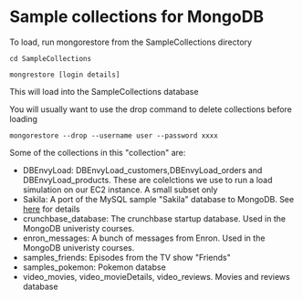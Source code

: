 # Sample collections for MongoDB

To load,  run mongorestore from the SampleCollections directory

```
cd SampleCollections

mongrestore [login details]
```

This will load into the SampleCollections database 

You will usually want to use the drop command to delete collections before loading

`mongorestore --drop --username user --password xxxx`

Some of the collections in this "collection" are:

* DBEnvyLoad:  DBEnvyLoad\_customers,DBEnvyLoad\_orders and DBEnvyLoad\_products.  These are colelctions we use to run a load simulation on our EC2 instance.  A small subset only
* Sakila: A port of the MySQL sample "Sakila" database to MongoDB.  See [here](http://guyharrison.squarespace.com/blog/2015/3/23/sakila-sample-schema-in-mongodb.html) for details
* crunchbase_database: The crunchbase startup database. Used in the MongoDB univeristy courses. 
* enron_messages: A bunch of messages from Enron.  Used in the MongoDB univeristy courses. 
* samples_friends: Episodes from the TV show "Friends"
* samples_pokemon:  Pokemon databse
* video\_movies, video\_movieDetails, video\_reviews.  Movies and reviews database
